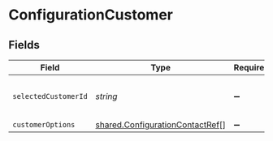 # ConfigurationCustomer


## Fields

| Field                                                                                     | Type                                                                                      | Required                                                                                  | Description                                                                               |
| ----------------------------------------------------------------------------------------- | ----------------------------------------------------------------------------------------- | ----------------------------------------------------------------------------------------- | ----------------------------------------------------------------------------------------- |
| `selectedCustomerId`                                                                      | *string*                                                                                  | :heavy_minus_sign:                                                                        | Unique identifier for the customer.                                                       |
| `customerOptions`                                                                         | [shared.ConfigurationContactRef](../../../sdk/models/shared/configurationcontactref.md)[] | :heavy_minus_sign:                                                                        | N/A                                                                                       |